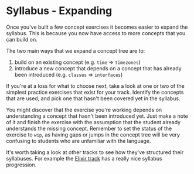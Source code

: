 # Syllabus - Expanding

Once you've built a few concept exercises it becomes easier to expand the syllabus.
This is because you now have access to more concepts that you can build on.

The two main ways that we expand a concept tree are to:
1. build on an existing concept (e.g. `time` => `timezones`)
2. introduce a new concept that depends on a concept that has already been introduced (e.g. `classes` => `interfaces`)

If you're at a loss for what to choose next, take a look at one or two of the simplest practice exercises that exist for your track.
Identify the concepts that are used, and pick one that hasn't been covered yet in the syllabus.

You might discover that the exercise you're working depends on understanding a concept that hasn't been introduced yet.
Just make a note of it and finish the exercise with the assumption that the student already understands the missing concept.
Remember to set the status of the exercise to `wip`, as having gaps or jumps in the concept tree will be very confusing to students who are unfamiliar with the language.

It's worth taking a look at other tracks to see how they've structured their syllabuses.
For example the [Elixir track](https://exercism.org/tracks/elixir/concepts) has a really nice syllabus progression.
